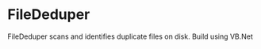 FileDeduper
===========

FileDeduper scans and identifies duplicate files on disk.
Build using VB.Net
